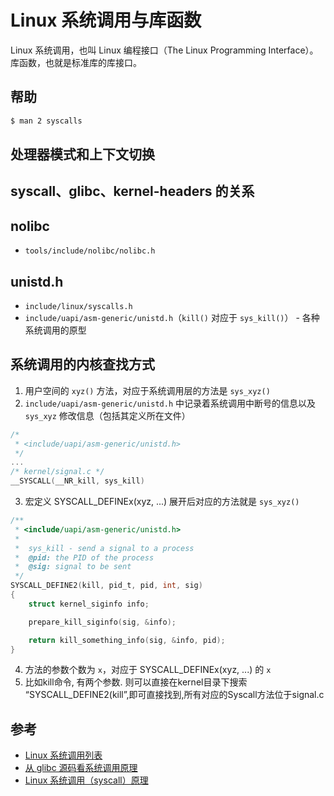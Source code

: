 # Linux 系统调用与库函数

Linux 系统调用，也叫 Linux 编程接口（The Linux Programming Interface）。
库函数，也就是标准库的库接口。

## 帮助

```sh
$ man 2 syscalls
```

## 处理器模式和上下文切换

## syscall、glibc、kernel-headers 的关系

## nolibc

* `tools/include/nolibc/nolibc.h`

## unistd.h

* `include/linux/syscalls.h`
* `include/uapi/asm-generic/unistd.h`（`kill()` 对应于 `sys_kill()`） - 各种系统调用的原型

## 系统调用的内核查找方式

1. 用户空间的 `xyz()` 方法，对应于系统调用层的方法是 `sys_xyz()`
2. `include/uapi/asm-generic/unistd.h` 中记录着系统调用中断号的信息以及 `sys_xyz` 修改信息（包括其定义所在文件）

```c
/*
 * <include/uapi/asm-generic/unistd.h>
 */
...
/* kernel/signal.c */
__SYSCALL(__NR_kill, sys_kill)
```

3. 宏定义 SYSCALL_DEFINEx(xyz, ...) 展开后对应的方法就是 `sys_xyz()`

```c
/**
 * <include/uapi/asm-generic/unistd.h>
 *
 *  sys_kill - send a signal to a process
 *  @pid: the PID of the process
 *  @sig: signal to be sent
 */
SYSCALL_DEFINE2(kill, pid_t, pid, int, sig)
{
	struct kernel_siginfo info;

	prepare_kill_siginfo(sig, &info);

	return kill_something_info(sig, &info, pid);
}
```

4. 方法的参数个数为 `x`，对应于 SYSCALL_DEFINEx(xyz, ...) 的 `x`
5. 比如kill命令, 有两个参数. 则可以直接在kernel目录下搜索 “SYSCALL_DEFINE2(kill”,即可直接找到,所有对应的Syscall方法位于signal.c

## 参考

* [Linux 系统调用列表](https://www.ibm.com/developerworks/cn/linux/kernel/syscall/part1/appendix.html)
* [从 glibc 源码看系统调用原理](https://my.oschina.net/fileoptions/blog/908682)
* [Linux 系统调用（syscall）原理](http://gityuan.com/2016/05/21/syscall/)